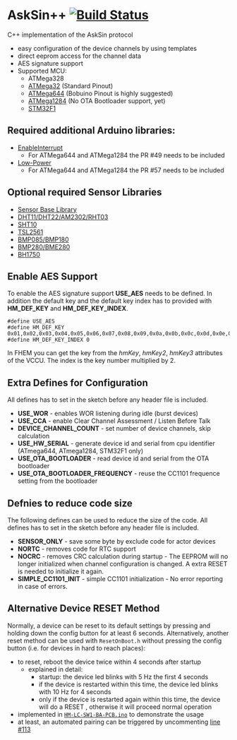 
# AskSin++  [![Build Status](https://travis-ci.com/pa-pa/AskSinPP.svg?branch=master)](https://travis-ci.org/pa-pa/AskSinPP)

C++ implementation of the AskSin protocol

- easy configuration of the device channels by using templates
- direct eeprom access for the channel data
- AES signature support
- Supported MCU:
  - ATMega328
  - [ATMega32](https://github.com/MCUdude/MightyCore) (Standard Pinout)
  - [ATMega644](https://github.com/MCUdude/MightyCore) (Bobuino Pinout is highly suggested)
  - [ATMega1284](https://github.com/MCUdude/MightyCore) (No OTA Bootloader support, yet)
  - [STM32F1](http://dan.drown.org/stm32duino/package_STM32duino_index.json)

## Required additional Arduino libraries:
- [EnableInterrupt](https://github.com/GreyGnome/EnableInterrupt)
  - For ATMega644 and ATMega1284 the PR #49 needs to be included
- [Low-Power](https://github.com/rocketscream/Low-Power.git)
  - For ATMega644 and ATMega1284 the PR #57 needs to be included

## Optional required Sensor Libraries
- [Sensor Base Library](https://github.com/adafruit/Adafruit_Sensor)
- [DHT11/DHT22/AM2302/RHT03](https://github.com/adafruit/DHT-sensor-library)
- [SHT10](https://github.com/spease/Sensirion.git)
- [TSL2561](https://github.com/adafruit/TSL2561-Arduino-Library)
- [BMP085/BMP180](https://github.com/adafruit/Adafruit-BMP085-Library)
- [BMP280/BME280](https://github.com/finitespace/BME280)
- [BH1750](https://github.com/claws/BH1750)


## Enable AES Support

To enable the AES signature support **USE_AES** needs to be
defined. In addition the default key and the default key index 
has to provided with **HM_DEF_KEY** and **HM_DEF_KEY_INDEX**. 

    #define USE_AES
    #define HM_DEF_KEY 0x01,0x02,0x03,0x04,0x05,0x06,0x07,0x08,0x09,0x0a,0x0b,0x0c,0x0d,0x0e,0x0f,0x10
    #define HM_DEF_KEY_INDEX 0
    
In FHEM you can get the key from the *hmKey*, 
*hmKey2*, *hmKey3* attributes of the VCCU. The index is the key
number multiplied by 2.

## Extra Defines for Configuration

All defines has to set in the sketch before any header file is included.

- **USE_WOR** - enables WOR listening during idle (burst devices)
- **USE_CCA** - enable Clear Channel Assessment / Listen Before Talk
- **DEVICE_CHANNEL_COUNT** - set number of device channels, skip calculation
- **USE_HW_SERIAL** - generate device id and serial from cpu identifier (ATmega644, ATmega1284, STM32F1 only)
- **USE_OTA_BOOTLOADER** - read device id and serial from the OTA bootloader
- **USE_OTA_BOOTLOADER_FREQUENCY** - reuse the CC1101 frequence setting from the bootloader


## Defnies to reduce code size

The following defines can be used to reduce the size of the code.
All defines has to set in the sketch before any header file is included.

- **SENSOR_ONLY** - save some byte by exclude code for actor devices
- **NORTC** - removes code for RTC support
- **NOCRC** - removes CRC calculation during startup - The EEPROM will no longer initialized when channel configuration is changed. A extra RESET is needed to initialize it again.
- **SIMPLE_CC1101_INIT** - simple CC1101 initialization - No error reporting in case of errors.

## Alternative Device RESET Method

Normally, a device can be reset to its default settings by pressing and holding down the config button for at least 6 seconds.
Alternatively, another reset method can be used with `ResetOnBoot.h` without pressing the config button (i.e. for devices in hard to reach places):
- to reset, reboot the device twice within 4 seconds after startup
  - explained in detail:
    - startup: the device led blinks with 5 Hz the first 4 seconds
    - if the device is restarted within this time, the device led blinks with 10 Hz for 4 seconds
    - only if the device is restarted again within this time, the device will do a RESET , otherwise it will proceed normal operation
- implemented in [`HM-LC-SW1-BA-PCB.ino`](https://github.com/pa-pa/AskSinPP/blob/master/examples/HM-LC-SW1-BA-PCB/HM-LC-SW1-BA-PCB.ino) to demonstrate the usage
- at least, an automated pairing can be triggered by uncommenting [line #113](https://github.com/pa-pa/AskSinPP/blob/8e235f54c6a31c9485be6e60632d58274ff199ba/examples/HM-LC-SW1-BA-PCB/HM-LC-SW1-BA-PCB.ino#L113)
